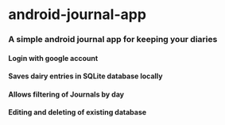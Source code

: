 # android-journal-app
### A simple android journal app for keeping your diaries
#### Login with google account
#### Saves dairy entries in SQLite database locally
#### Allows filtering of Journals by day
#### Editing and deleting of existing database
